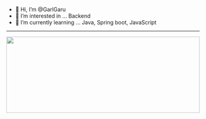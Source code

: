 - 👋 Hi, I’m @GarlGaru
- 👀 I’m interested in ... Backend
- 🌱 I’m currently learning ... Java, Spring boot, JavaScript
***
<div align="center">
<a href="https://github.com/devxb/gitanimals">
  <img src="https://render.gitanimals.org/farms/{GarlGaru}" width="100%" height="200"/>
</a>
</div>

<!---
GarlGaru/GarlGaru is a ✨ special ✨ repository because its `README.md` (this file) appears on your GitHub profile.
You can click the Preview link to take a look at your changes.
--->
